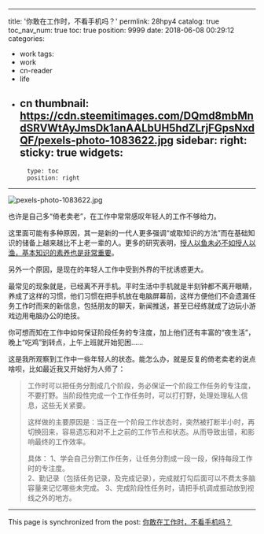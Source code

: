 
---
title: '你敢在工作时，不看手机吗？'
permlink: 28hpy4
catalog: true
toc_nav_num: true
toc: true
position: 9999
date: 2018-06-08 00:29:12
categories:
- work
tags:
- work
- cn-reader
- life
- cn
thumbnail: https://cdn.steemitimages.com/DQmd8mbMndSRVWtAyJmsDk1anAALbUH5hdZLrjFGpsNxdQF/pexels-photo-1083622.jpg
sidebar:
    right:
        sticky: true
widgets:
    -
        type: toc
        position: right
---


![pexels-photo-1083622.jpg](https://cdn.steemitimages.com/DQmd8mbMndSRVWtAyJmsDk1anAALbUH5hdZLrjFGpsNxdQF/pexels-photo-1083622.jpg)

也许是自己多“倚老卖老”，在工作中常常感叹年轻人的工作不够给力。

这里面可能有多种原因，其一是新的一代人更多强调“或取知识的方法”而在基础知识的储备上越来越比不上老一辈的人。更多的研究表明，[授人以鱼未必不如授人以渔，基本知识的素养也是非常重要](https://steemit.com/cn-book/@yellowbird/or-or)。

另外一个原因，是现在的年轻人工作中受到外界的干扰诱惑更大。

最常见的现象就是，已经离不开手机。平时生活中手机就是半刻钟都不离开眼睛，养成了这样的习惯，他们习惯在把手机放在电脑屏幕前，这样方便他们不会遗漏任务工作时而来的新信息，包括朋友的聊天，新闻推送，甚至已经练就成了边玩小游戏边用电脑办公的绝技。


你可想而知在工作中如何保证阶段任务的专注度，加上他们还有丰富的“夜生活”，晚上“吃鸡”到转点，上午上班就开始犯困......

这是我所观察到工作中一些年轻人的状态。能怎么办，就是反复的倚老卖老的说点啥呗，比如最近我又开始好为人师了：

>工作时可以把任务分割成几个阶段，务必保证一个阶段工作任务的专注度，不要打野。当阶段性完成一个工作任务时，可以打打野，处理处理私人信息，这些无关紧要。
>
>这样做的主要原因是：当正在一个阶段工作状态时，突然被打断半小时，再切换回来，容易遗忘和对不上之前的工作节点和状态。从而导致出错，和影响最终的工作效率。
>
>具体：
>1、学会自己分割工作任务，让任务分割成一段一段，保持每段工作时的专注度。  
>2、勤记录（包括任务记录，及完成记录），完成就打勾后面可以不费太多脑容量来记忆哪些未完成。
>3、完成阶段性任务时，请把手机调成振动放到视线之外的地方。

- - -

This page is synchronized from the post: [你敢在工作时，不看手机吗？](https://steemit.com/@yellowbird/28hpy4)
